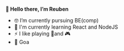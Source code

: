 **👋 Hello there, I’m Reuben**
- 🤓 I’m currently pursuing BE(comp)
- 🌱 I'm currently learning React and NodeJS
- ⚡ I like playing 🏏and 🎮
- 📍 Goa

<!---
Reubenash/Reubenash is a ✨ special ✨ repository because its `README.md` (this file) appears on your GitHub profile.
You can click the Preview link to take a look at your changes.
--->
